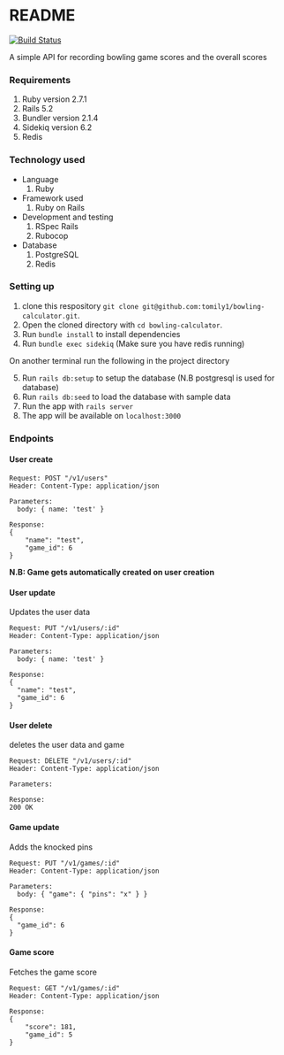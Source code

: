 # README
[![Build Status](https://travis-ci.com/tomily1/bowling-calculator.svg?branch=master)](https://travis-ci.com/tomily1/bowling-calculator)

A simple API for recording bowling game scores and the overall scores

### Requirements
1. Ruby version 2.7.1
2. Rails 5.2
3. Bundler version 2.1.4
4. Sidekiq version 6.2
5. Redis


### Technology used
* Language
  1. Ruby
* Framework used
  1. Ruby on Rails
* Development and testing
  1. RSpec Rails
  2. Rubocop
* Database
  1. PostgreSQL
  2. Redis

### Setting up
1. clone this respository `git clone git@github.com:tomily1/bowling-calculator.git`.
2. Open the cloned directory with `cd bowling-calculator`.
3. Run `bundle install` to install dependencies
4. Run `bundle exec sidekiq` (Make sure you have redis running)

On another terminal run the following in the project directory

5. Run `rails db:setup` to setup the database (N.B postgresql is used for database)
6. Run `rails db:seed` to load the database with sample data
7. Run the app with `rails server`
8. The app will be available on `localhost:3000`

### Endpoints

#### User create
```
Request: POST "/v1/users"
Header: Content-Type: application/json

Parameters:
  body: { name: 'test' }

Response: 
{
    "name": "test",
    "game_id": 6
}
```

**N.B: Game gets automatically created on user creation**

#### User update
Updates the user data

```
Request: PUT "/v1/users/:id"
Header: Content-Type: application/json

Parameters: 
  body: { name: 'test' }

Response: 
{
  "name": "test",
  "game_id": 6
}
```

#### User delete
deletes the user data and game

```
Request: DELETE "/v1/users/:id"
Header: Content-Type: application/json

Parameters: 

Response: 
200 OK
```



#### Game update
Adds the knocked pins

```
Request: PUT "/v1/games/:id"
Header: Content-Type: application/json

Parameters: 
  body: { "game": { "pins": "x" } }

Response: 
{
  "game_id": 6
}
```

#### Game score

Fetches the game score

```
Request: GET "/v1/games/:id"
Header: Content-Type: application/json

Response: 
{
    "score": 181,
    "game_id": 5
}
```
